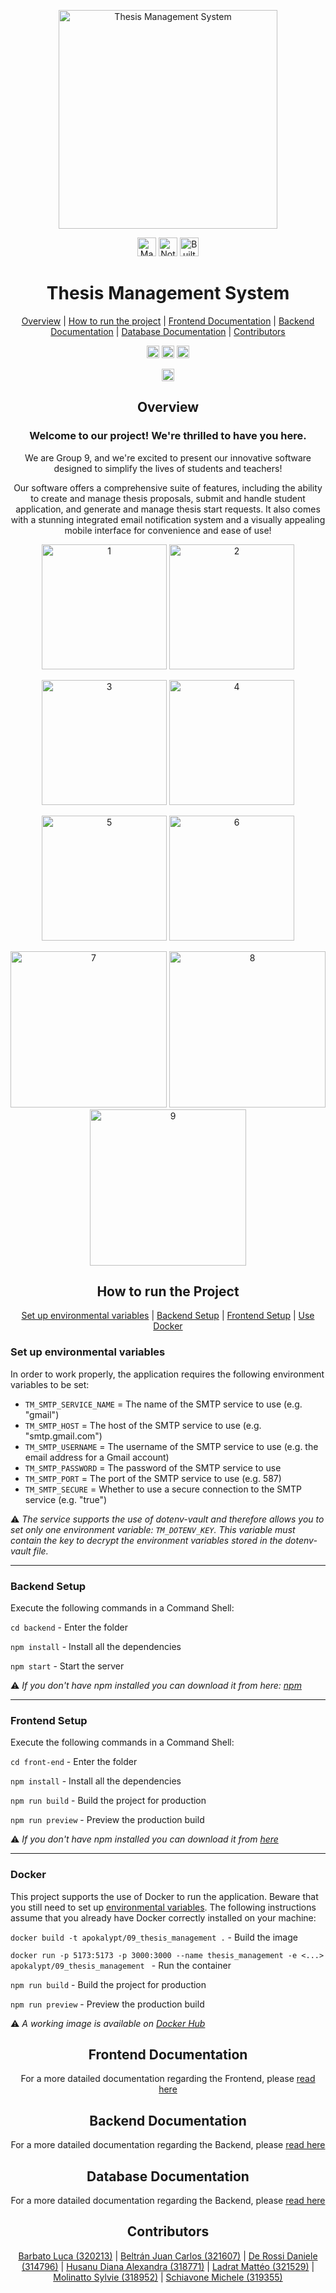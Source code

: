 <html>
  <div align="center">
    <p>
      <img src="./images/cover.png" alt="Thesis Management System" height="350">
    </p>
    <p>
      <img src="https://forthebadge.com/images/badges/made-with-javascript.svg" alt="Made with Javascript" height="30">
      <img src="https://forthebadge.com/images/badges/not-a-bug-a-feature.svg" alt="Not a Bug a Feature" height="30">
      <img src="https://forthebadge.com/images/featured/featured-built-with-love.svg" alt="Built with love" height="30">
    </p>
    <p>
    <h1>Thesis Management System</h1>
    </p>
    <p>
      <a href="#overview">Overview</a>
      </li> | <a href="#how-to-run">How to run the project</a>
      </li> | <a href="#frontend-documentation">Frontend Documentation</a>
      </li> | <a href="#backend-documentation">Backend Documentation</a>
      </li> | <a href="#database-documentation">Database Documentation</a>
      </li> | <a href="#contributors">Contributors</a>
    </p>
    <p>
      <img src="https://img.shields.io/github/contributors/therossee/ThesisManagement-Group09" alt="Contributors" height="20">
      <img src="https://img.shields.io/tokei/lines/github/therossee/ThesisManagement-Group09" alt="Code Lines" height="20">
      <img src="https://img.shields.io/github/issues-pr-closed/therossee/ThesisManagement-Group09" alt="Total PR Closed" height="20">
    </p>
    <p>
      <img src="https://sonarcloud.io/api/project_badges/measure?project=therossee_ThesisManagement-Group09&metric=alert_status" alt="SonarCloud" height="20">
    </p>
  </div>
  <div id="overview" align="center">
    <h2>Overview</h2>
    <h3>Welcome to our project! We're thrilled to have you here.</h3>
    <p>We are Group 9, and we're excited to present our innovative software designed to simplify the lives of students and teachers!</p>
    <p>Our software offers a comprehensive suite of features, including the ability to create and manage thesis proposals, submit and handle student application, and generate and manage thesis start requests. It also comes with a stunning integrated email notification system and a visually appealing mobile interface for convenience and ease of use!</p>
    <p>
      <img src="./images/1.png" alt="1" height="200">
      <img src="./images/2.png" alt="2" height="200">
    </p>
    <p>
      <img src="./images/3.png" alt="3" height="200">
      <img src="./images/4.png" alt="4" height="200">
    </p>
    <p>
      <img src="./images/5.png" alt="5" height="200">
      <img src="./images/6.png" alt="6" height="200">
    </p>
    <p>
      <img src="./images/7.png" alt="7" height="250">
      <img src="./images/8.png" alt="8" height="250">
      <img src="./images/9.png" alt="9" height="250">
    </p>
  </div>
  <div id="how-to-run" align="center">
    <h2>How to run the Project</h2>
    <p>
      <a href="#env-variables">Set up environmental variables</a>
      </li> | <a href="#backend">Backend Setup</a>
      </li> | <a href="#frontend">Frontend Setup</a>
      </li> | <a href="#docker">Use Docker</a>
    </p>
  </div>
  <div id="env-variables" align="left">
    <h3>Set up environmental variables</h3>
    In order to work properly, the application requires the following environment variables to be set:

  - `TM_SMTP_SERVICE_NAME` = The name of the SMTP service to use (e.g. "gmail")
  - `TM_SMTP_HOST` = The host of the SMTP service to use (e.g. "smtp.gmail.com")
  - `TM_SMTP_USERNAME` = The username of the SMTP service to use (e.g. the email address for a Gmail account)
  - `TM_SMTP_PASSWORD` = The password of the SMTP service to use
  - `TM_SMTP_PORT` = The port of the SMTP service to use (e.g. 587)
  - `TM_SMTP_SECURE` = Whether to use a secure connection to the SMTP service (e.g. "true")

  ⚠️ _The service supports the use of dotenv-vault and therefore allows you to set only one environment variable: `TM_DOTENV_KEY`. This variable must contain the key to decrypt the environment variables stored in the dotenv-vault file._
  </div>

  ---

  <div id="backend" align="left">
    <h3>Backend Setup</h3>
    <p>Execute the following commands in a Command Shell:</p>
    <p>
      <code>cd backend</code> - Enter the folder
    </p>
    <p>
      <code>npm install</code> - Install all the dependencies
    </p>
    <p>
      <code>npm start</code> - Start the server
    </p>
    <p>⚠️ <em>If you don't have npm installed you can download it from here: <a href="https://www.npmjs.com/get-npm">npm</a>
      </em>
    </p>
  </div>
  
  ---
  
  <div id="frontend" align="left">
    <h3>Frontend Setup</h3>
    <p>Execute the following commands in a Command Shell:</p>
    <p>
      <code>cd front-end</code> - Enter the folder
    </p>
    <p>
      <code>npm install</code> - Install all the dependencies
    </p>
    <p>
      <code>npm run build</code> - Build the project for production
    </p>
    <p>
      <code>npm run preview</code> - Preview the production build
    </p>
    <p>⚠️ <em>If you don't have npm installed you can download it from <a href="https://www.npmjs.com/get-npm">here</a>
      </em>
    </p>
  </div>
  
  ---
  
  <div id="docker" align="left">
    <h3>Docker</h3>
    <p>This project supports the use of Docker to run the application. Beware that you still need to set up <a href="#env-variables">environmental variables</a>. The following instructions assume that you already have Docker correctly installed on your machine: </p>
    <p>
      <code>docker build -t apokalypt/09_thesis_management .</code> - Build the image
    </p>
    <p>
      <code>docker run -p 5173:5173 -p 3000:3000 --name thesis_management -e <...> apokalypt/09_thesis_management </code> - Run the container
    </p>
    <p>
      <code>npm run build</code> - Build the project for production
    </p>
    <p>
      <code>npm run preview</code> - Preview the production build
    </p>
    <p>⚠️ <em>A working image is available on <a href="https://hub.docker.com/r/apokalypt/09_thesis_management">Docker Hub</a>
      </em>
    </p>
  </div>
  <div id="fontend-documentation" align="center">
    <h2>Frontend Documentation</h2>
    <p>For a more datailed documentation regarding the Frontend, please <a href="https://github.com/therossee/ThesisManagement-Group09/tree/main/front-end">read here</a>
    </p>
  </div>
  <div id="backend-documentation" align="center">
    <h2>Backend Documentation</h2>
    <p>For a more datailed documentation regarding the Backend, please <a href="https://github.com/therossee/ThesisManagement-Group09/tree/main/backend">read here</a>
    </p>
  </div>
  <div id="database-documentation" align="center">
    <h2>Database Documentation</h2>
    <p>For a more datailed documentation regarding the Backend, please <a href="https://github.com/therossee/ThesisManagement-Group09/tree/main/database">read here</a>
    </p>
  </div>
  <div id="contributors" align="center">
    <h2>Contributors</h2>
    <p>
      <a href="https://github.com/lucabubi">Barbato Luca (320213)</a>
      </li> | <a href="https://github.com/Pancasx">Beltrán Juan Carlos (321607)</a>
      </li> | <a href="https://github.com/therossee">De Rossi Daniele (314796)</a>
      </li> | <a href="https://github.com/DianaHus">Husanu Diana Alexandra (318771)</a>
      </li> | <a href="https://github.com/Apokalypt">Ladrat Mattéo (321529)</a>
      </li> | <a href="https://github.com/Sylvie-Molinatto">Molinatto Sylvie (318952)</a>
      </li> | <a href="https://github.com/micheleschiavone00">Schiavone Michele (319355)</a>
    </p>
  </div>
</html>